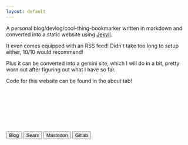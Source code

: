 ```yaml
---
layout: default
---
```


A personal blog/devlog/cool-thing-bookmarker written in markdown and converted into a static website using [Jekyll](https://github.com/jekyll/jekyll).

It even comes equipped with an RSS feed! Didn't take too long to setup either, 10/10 would recommend!

Plus it can be converted into a gemini site, which I will do in a bit, pretty worn out after figuring out what I have so far.

Code for this website can be found in the about tab!

<br>
<br>
<br>
<br>
<br>
<br>

<button onclick="window.location.href='https://camerondugan.com/blog';">Blog</button>
<button onclick="window.location.href='https://searx.camerondugan.com';">Searx</button>
<button onclick="window.location.href='https://fosstodon.org/@TheCam';">Mastodon</button>
<button onclick="window.location.href='https://gitlab.com/cameron.dugan';">Gitlab</button>

<br>
<br>
<br>
<br>